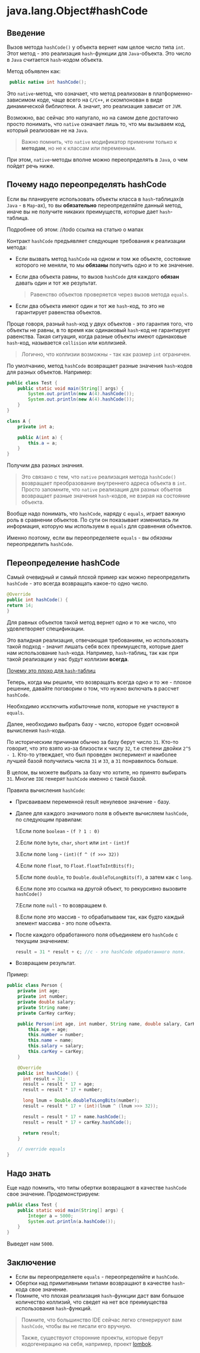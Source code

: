 # java.lang.Object#hashCode

## Введение

Вызов метода `hashCode()` у объекта вернет нам целое число типа `int`.
Этот метод - это реализация `hash`-функции для `Java`-объекта. Это число в `Java` считается `hash`-кодом объекта.

Метод объявлен как:

```java
 public native int hashCode();
```

Это `native`-метод, что означает, что метод реализован в платформенно-зависимом коде, чаще всего на `C/C++`, и скомпонован в виде динамической библиотеки.
А значит, это реализация зависит от `JVM`.

Возможно, вас сейчас это напугало, но на самом деле достаточно просто понимать, что `native` означает лишь то, что мы вызываем код, который реализован не на `Java`.

> Важно помнить, что `native` модификатор применим только к **методам**, но не к классам или переменным.

При этом, `native`-методы вполне можно переопределять в `Java`, о чем пойдет речь ниже.

## Почему надо переопределять hashCode

Если вы планируете использовать объекты класса в `hash`-таблицах(в `Java` - в `Map`-ах), то вы **обязательно** переопределяйте данный метод, иначе вы не получите никаких преимуществ, которые дает `hash`-таблица.

Подробнее об этом: //todo ссылка на статью о мапах

Контракт `hashCode` предъявляет следующие требования к реализации метода:

* Если вызвать метод `hashCode` на одном и том же объекте, состояние которого не меняли, то мы **обязаны** получить одно и то же значение.
* Если два объекта равны, то вызов `hashCode` для каждого **обязан** давать один и тот же результат.
  
    > Равенство объектов проверяется через вызов метода `equals`.

* Если два объекта имеют один и тот же `hash`-код, то это не гарантирует равенства объектов.

Проще говоря, разный `hash`-код у двух объектов - это гарантия того, что объекты не равны, в то время как одинаковый `hash`-код не гарантирует равенства.
Такая ситуация, когда разные объекты имеют одинаковые `hash`-код, называется `collision` или коллизией.

> Логично, что коллизии возможны - так как размер `int` ограничен.

По умолчанию, метод `hashCode` возвращает разные значения `hash`-кодов для разных объектов.
Например:

```java
public class Test {
    public static void main(String[] args) {
        System.out.println(new A(4).hashCode());
        System.out.println(new A(4).hashCode());
    }
}

class A {
    private int a;

    public A(int a) {
        this.a = a;
    }
}
```

Получим два разных значния.

> Это связано с тем, что `native` реализация метода `hashCode()` возвращает преобразование внутреннего адреса объекта в `int`.
> Просто запомните, что `native` реализация для разных объетов возвращает разные значения `hash`-кодов, не взирая на состояние объекта.

Вообще надо понимать, что `hashCode`, наряду с `equals`, играет важную роль в сравнении объектов.
По сути он показывает изменилась ли информация, которую мы используем в `equals` для сравнения объектов.

Именно поэтому, если вы переопределяете `equals` - вы *обязаны* переопределить `hashCode`.

## Переопределение hashCode

Самый очевидный и самый плохой пример как можно переопределить `hashCode` - это всегда возвращать какое-то одно число.

```java
@Override
public int hashCode() {
return 14;
}
```

Для равных объектов такой метод вернет одно и то же число, что удовлетворяет спецификации.

Это валидная реализация, отвечающая требованиям, но использовать такой подход - значит лишать себя всех преимуществ, которые дает нам использование `hash`-кода.
Например, `hash`-таблиц, так как при такой реализации у нас будут коллизии **всегда**.

[Почему это плохо для `hash`-таблиц](./collections/map/)

Теперь, когда мы решили, что возвращать всегда одно и то же - плохое решение, давайте поговорим о том, что нужно включать в рассчет `hashCode`.

Необходимо исключить избыточные поля, которые не участвуют в `equals`.

Далее, необходимо выбрать базу - число, которое будет основной вычисления `hash`-кода.

По историческим причинам обычно за базу берут число `31`.
Кто-то говорит, что это взято из-за близости к числу `32`, т.е степени двойки `2^5 - 1`.
Кто-то утвеждает, что был проведен эксперимент и наиболее лучшей базой получились числа `31` и `33`, а `31` понравилось больше.

В целом, вы можете выбрать за базу что хотите, но принято выбирать `31`.
Многие `IDE` генерят `hashCode` именно с такой базой.

Правила вычисления `hashCode`:

* Присваиваем переменной result ненулевое значение - базу.
* Далее для каждого значимого поля в объекте вычисляем `hashCode`, по следующим правилам:

    1.Если поле `boolean` - `(f ? 1 : 0)`

    2.Если поле `byte`, `char`, `short` или `int` - `(int)f`

    3.Если поле `long` - `(int)(f ^ (f >>> 32))`

    4.Если поле `float`, то `Float.floatToIntBits(f);`

    5.Если поле `double`, то `Double.doubleToLongBits(f)`, а затем как с `long`.

    6.Если поле это ссылка на другой объект, то рекурсивно вызовите `hashCode()`

    7.Если поле `null` - то возвращаем `0`.

    8.Если поле это массив - то обрабатываем так, как будто каждый элемент массива - это поле объекта.

* После каждого обработанного поля объединяем его `hashCode` с текущим значением:
  
    ```java
    result = 31 * result + c; //c - это hashCode обработанного поля.
    ```
* Возвращаем результат.

Пример:

```java
public class Person {
    private int age;
    private int number;
    private double salary;
    private String name;
    private CarKey carKey;

    public Person(int age, int number, String name, double salary, CarKey carKey) {
        this.age = age;
        this.number = number;
        this.name = name;
        this.salary = salary;
        this.carKey = carKey;
    }

    @Override
    public int hashCode() {
      int result = 31;
      result = result * 17 + age;
      result = result * 17 + number;

      long lnum = Double.doubleToLongBits(number);
      result = result * 17 + (int)(lnum ^ (lnum >>> 32));

      result = result * 17 + name.hashCode();
      result = result * 17 + carKey.hashCode();

      return result;
    }

    // override equals
}
```

## Надо знать

Еще надо помнить, что типы обертки возвращают в качестве `hashCode` свое значение.
Продемонстрируем:

```java
public class Test {
    public static void main(String[] args) {
        Integer a = 5000;
        System.out.println(a.hashCode());
    }
}
```

Выведет нам `5000`.

## Заключение

* Если вы переопределяете `equals` - переопределяйте и `hashCode`.
* Обертки над примитивными типами возвращают в качестве `hash`-кода свое значение.
* Помните, что плохая реализация `hash`-функции даст вам большое количество коллизий, что сведет на нет все преимущества использования `hash`-функций.

> Помните, что большинство IDE сейчас легко сгенерируют вам `hashCode`, чтобы вы не писали его вручную.
>
> Также, существуют сторонние проекты, которые берут кодогенерацию на себя, например, проект [lombok](https://projectlombok.org/).
